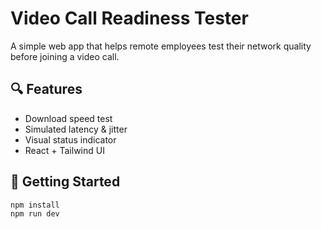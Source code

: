 # Video Call Readiness Tester

A simple web app that helps remote employees test their network quality before joining a video call.

## 🔍 Features

- Download speed test
- Simulated latency & jitter
- Visual status indicator
- React + Tailwind UI

## 🚀 Getting Started

```bash
npm install
npm run dev